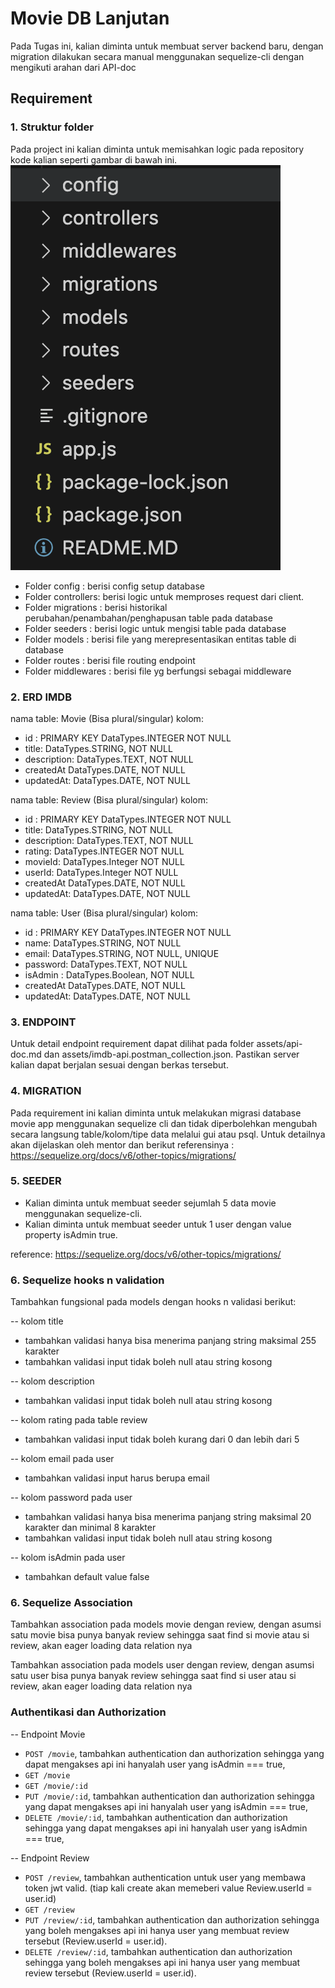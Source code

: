 # Movie DB Lanjutan

Pada Tugas ini, kalian diminta untuk membuat server backend baru, dengan migration dilakukan secara manual menggunakan sequelize-cli dengan mengikuti arahan dari API-doc

## Requirement

### 1. Struktur folder

Pada project ini kalian diminta untuk memisahkan logic pada repository kode kalian seperti gambar di bawah ini.
![Model-Controller Struktur Folder](./assets/folder-structure.png "Model-Controller Struktur Folder")

- Folder config : berisi config setup database
- Folder controllers: berisi logic untuk memproses request dari client.
- Folder migrations : berisi historikal perubahan/penambahan/penghapusan table pada database
- Folder seeders : berisi logic untuk mengisi table pada database
- Folder models : berisi file yang merepresentasikan entitas table di database
- Folder routes : berisi file routing endpoint
- Folder middlewares : berisi file yg berfungsi sebagai middleware 

### 2. ERD IMDB

nama table: Movie (Bisa plural/singular)
kolom:

- id : PRIMARY KEY DataTypes.INTEGER NOT NULL
- title: DataTypes.STRING, NOT NULL
- description: DataTypes.TEXT, NOT NULL
- createdAt DataTypes.DATE, NOT NULL
- updatedAt: DataTypes.DATE, NOT NULL

nama table: Review (Bisa plural/singular)
kolom:

- id : PRIMARY KEY DataTypes.INTEGER NOT NULL
- title: DataTypes.STRING, NOT NULL
- description: DataTypes.TEXT, NOT NULL
- rating: DataTypes.INTEGER NOT NULL
- movieId: DataTypes.Integer NOT NULL
- userId: DataTypes.Integer NOT NULL
- createdAt DataTypes.DATE, NOT NULL
- updatedAt: DataTypes.DATE, NOT NULL

nama table: User (Bisa plural/singular)
kolom:

- id : PRIMARY KEY DataTypes.INTEGER NOT NULL
- name: DataTypes.STRING, NOT NULL
- email: DataTypes.STRING, NOT NULL, UNIQUE
- password: DataTypes.TEXT, NOT NULL
- isAdmin : DataTypes.Boolean, NOT NULL
- createdAt DataTypes.DATE, NOT NULL
- updatedAt: DataTypes.DATE, NOT NULL

### 3. ENDPOINT

Untuk detail endpoint requirement dapat dilihat pada folder assets/api-doc.md dan assets/imdb-api.postman_collection.json. Pastikan server kalian dapat berjalan sesuai dengan berkas tersebut.

### 4. MIGRATION

Pada requirement ini kalian diminta untuk melakukan migrasi database movie app menggunakan sequelize cli dan tidak diperbolehkan mengubah secara langsung table/kolom/tipe data melalui gui atau psql. Untuk detailnya akan dijelaskan oleh mentor dan berikut referensinya : https://sequelize.org/docs/v6/other-topics/migrations/

### 5. SEEDER

- Kalian diminta untuk membuat seeder sejumlah 5 data movie menggunakan sequelize-cli.
- Kalian diminta untuk membuat seeder untuk 1 user dengan value property isAdmin true.

reference: https://sequelize.org/docs/v6/other-topics/migrations/

### 6. Sequelize hooks n validation

Tambahkan fungsional pada models dengan hooks n validasi berikut:

-- kolom title

- tambahkan validasi hanya bisa menerima panjang string maksimal 255 karakter
- tambahkan validasi input tidak boleh null atau string kosong

-- kolom description

- tambahkan validasi input tidak boleh null atau string kosong

-- kolom rating pada table review

- tambahkan validasi input tidak boleh kurang dari 0 dan lebih dari 5

-- kolom email pada user

- tambahkan validasi input harus berupa email

-- kolom password pada user
- tambahkan validasi hanya bisa menerima panjang string maksimal 20 karakter dan minimal 8 karakter
- tambahkan validasi input tidak boleh null atau string kosong

-- kolom isAdmin pada user
- tambahkan default value false

### 6. Sequelize Association

Tambahkan association pada models movie dengan review, dengan asumsi satu movie bisa punya banyak review
sehingga saat find si movie atau si review, akan eager loading data relation nya

Tambahkan association pada models user dengan review, dengan asumsi satu user bisa punya banyak review
sehingga saat find si user atau si review, akan eager loading data relation nya

### Authentikasi dan Authorization
-- Endpoint Movie
- `POST /movie`, tambahkan authentication dan authorization sehingga yang dapat mengakses api ini hanyalah user yang isAdmin === true,
- `GET /movie`
- `GET /movie/:id`
- `PUT /movie/:id`, tambahkan authentication dan authorization sehingga yang dapat mengakses api ini hanyalah user yang isAdmin === true,
- `DELETE /movie/:id`, tambahkan authentication dan authorization sehingga yang dapat mengakses api ini hanyalah user yang isAdmin === true,

-- Endpoint Review
- `POST /review`, tambahkan authentication untuk user yang membawa token jwt valid. (tiap kali create akan memeberi value Review.userId = user.id)
- `GET /review`
- `PUT /review/:id`, tambahkan authentication dan authorization sehingga yang boleh mengakses api ini hanya user yang membuat review tersebut (Review.userId = user.id).
- `DELETE /review/:id`, tambahkan authentication dan authorization sehingga yang boleh mengakses api ini hanya user yang membuat review tersebut (Review.userId = user.id).
